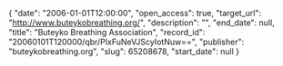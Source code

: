 {
  "date": "2006-01-01T12:00:00", 
  "open_access": true, 
  "target_url": "http://www.buteykobreathing.org/", 
  "description": "", 
  "end_date": null, 
  "title": "Buteyko Breathing Association", 
  "record_id": "20060101T120000/qbr/PIxFuNeVJScyIotNuw==", 
  "publisher": "buteykobreathing.org", 
  "slug": 65208678, 
  "start_date": null
}


